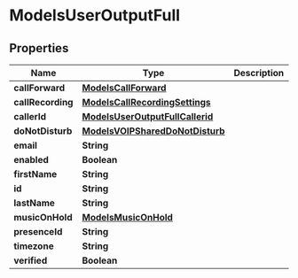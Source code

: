 

# ModelsUserOutputFull


## Properties

| Name | Type | Description | Notes |
|------------ | ------------- | ------------- | -------------|
|**callForward** | [**ModelsCallForward**](ModelsCallForward.md) |  |  [optional] |
|**callRecording** | [**ModelsCallRecordingSettings**](ModelsCallRecordingSettings.md) |  |  [optional] |
|**callerId** | [**ModelsUserOutputFullCallerid**](ModelsUserOutputFullCallerid.md) |  |  [optional] |
|**doNotDisturb** | [**ModelsVOIPSharedDoNotDisturb**](ModelsVOIPSharedDoNotDisturb.md) |  |  [optional] |
|**email** | **String** |  |  [optional] |
|**enabled** | **Boolean** |  |  [optional] |
|**firstName** | **String** |  |  [optional] |
|**id** | **String** |  |  [optional] |
|**lastName** | **String** |  |  [optional] |
|**musicOnHold** | [**ModelsMusicOnHold**](ModelsMusicOnHold.md) |  |  [optional] |
|**presenceId** | **String** |  |  [optional] |
|**timezone** | **String** |  |  [optional] |
|**verified** | **Boolean** |  |  [optional] |



